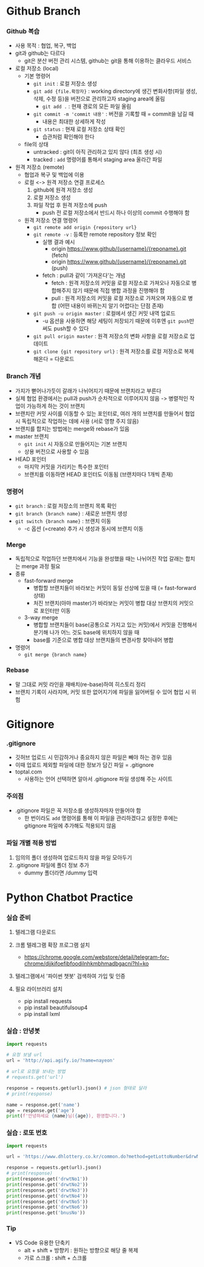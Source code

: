 # Github Branch



### Github 복습

- 사용 목적 : 협업, 복구, 백업
- git과 github는 다르다
  - git은 분산 버전 관리 시스템, github는 git을 통해 이용하는 클라우드 서비스
- 로컬 저장소 (local)
  - 기본 명령어
    - `git init` : 로컬 저장소 생성
    - `git add {file.확장자}` : working directory에 생긴 변화사항(파일 생성, 삭제, 수정 등)을 버전으로 관리하고자 staging area에 올림
      - `git add .` : 현재 경로의 모든 파일 올림
    - `git commit -m 'commit 내용'` : 버전을 기록할 때 = commit을 남길 때
      - 내용은 최대한 상세하게 작성
    - `git status` : 현재 로컬 저장소 상태 확인
      - 습관처럼 확인해야 한다
  - file의 상태
    - untracked : git이 아직 관리하고 있지 않다 (최초 생성 시)
    - tracked : `add` 명령어를 통해서 staging area 올라간 파일
- 원격 저장소 (remote)
  - 협업과 복구 및 백업에 이용
  - 로컬 <-> 원격 저장소 연결 프로세스
    1. github에 원격 저장소 생성
    2. 로컬 저장소 생성
    3. 파일 작업 후 원격 저장소에 push
         - push 전 로컬 저장소에서 반드시 하나 이상의 commit 수행해야 함
  - 원격 저장소 연결 명령어
    - `git remote add origin {repository url}`
    - `git remote -v` : 등록한 remote repository 정보 확인
      - 실행 결과 예시
        - origin https://www.github/{username}/{reponame}.git (fetch)
        - origin https://www.github/{username}/{reponame}.git (push)
      - fetch : pull과 같이 '가져온다'는 개념
        - fetch : 원격 저장소의 커밋을 로컬 저장소로 가져오나 자동으로 병합해주지 않기 때문에 직접 병합 과정을 진행해야 함
        - pull : 원격 저장소의 커밋을 로컬 저장소로 가져오며 자동으로 병합 (어떤 내용이 바뀌는지 알기 어렵다는 단점 존재)
    - `git push -u origin master` : 로컬에서 생긴 커밋 내역 업로드
      - -u 옵션을 사용하면 해당 세팅이 저장되기 때문에 이후엔 `git push`만 써도 push할 수 있다
    - `git pull origin master` : 원격 저장소의 변화 사항을 로컬 저장소로 업데이트
    - `git clone {git repository url}` : 원격 저장소를 로컬 저장소로 복제해온다 = 다운로드



### Branch 개념

- 가지가 뻗어나가듯이 갈래가 나뉘어지기 때문에 브랜치라고 부른다
- 실제 협업 환경에서는 pull과 push가 순차적으로 이루어지지 않음 -> 병렬적인 작업이 가능하게 하는 것이 브랜치
- 브랜치란 커밋 사이를 이동할 수 있는 포인터로, 여러 개의 브랜치를 만들어서 협업 시 독립적으로 작업하는 데에 사용 (서로 영향 주지 않음)
- 브랜치를 합치는 방법에는 merge와 rebase가 있음
- master 브랜치
  - `git init` 시 자동으로 만들어지는 기본 브랜치
  - 상용 버전으로 사용할 수 있음
- HEAD 포인터
  - 마지막 커밋을 가리키는 특수한 포인터
  - 브랜치를 이동하면 HEAD 포인터도 이동됨 (브랜치마다 1개씩 존재)



### 명령어

- `git branch` : 로컬 저장소의 브랜치 목록 확인
- `git branch {branch name}` : 새로운 브랜치 생성
- `git switch {branch name}` : 브랜치 이동
  - -c 옵션 (=create) 추가 시 생성과 동시에 브랜치 이동



### Merge

- 독립적으로 작업하던 브랜치에서 기능을 완성했을 때는 나뉘어진 작업 갈래는 합치는 merge 과정 필요
- 종류
  - fast-forward merge
    - 병합할 브랜치들이 바라보는 커밋이 동일 선상에 있을 때 (= fast-forward 상태)
    - 처진 브랜치(아마 master)가 바라보는 커밋이 병합 대상 브랜치의 커밋으로 포인터만 이동
  - 3-way merge
    - 병합할 브랜치들이 base(공통으로 가지고 있는 커밋)에서 커밋을 진행해서 분기해 나가 어느 것도 base에 위치하지 않을 때
    - base를 기준으로 병합 대상 브랜치들의 변경사항 찾아내어 병합
- 명령어
  - `git merge {branch name}`



### Rebase

- 말 그대로 커밋 라인을 재배치(re-base)하여 히스토리 정리
- 브랜치 기록이 사라지며, 커밋 또한 없어지기에 파일을 잃어버릴 수 있어 협업 시 위험





# Gitignore



### .gitignore

- 깃허브 업로드 시 민감하거나 중요하지 않은 파일은 빼야 하는 경우 있음
- 이때 업로드 제외할 파일에 대한 정보가 담긴 파일 = .gitignore
- toptal.com
  - 사용하는 언어 선택하면 알아서 .gitignore 파일 생성해 주는 사이트



### 주의점

- .gitignore 파일은 꼭 저장소를 생성하자마자 만들어야 함
  - 한 번이라도 `add` 명령어를 통해 이 파일을 관리하겠다고 설정한 후에는 gitignore 파일에 추가해도 적용되지 않음



### 파일 개별 적용 방법

1. 임의의 폴더 생성하여 업로드하지 않을 파일 모아두기
2. .gitignore 파일에 폴더 정보 추가
   - dummy 폴더라면 /dummy 입력





# Python Chatbot Practice



### 실습 준비

1. 텔레그램 다운로드
2. 크롬 텔레그램 확장 프로그램 설치
   - https://chrome.google.com/webstore/detail/telegram-for-chrome/djjkifoefibfoodilnhkmbhmadbgacni?hl=ko

3. 텔레그램에서 '파이썬 챗봇' 검색하여 가입 및 인증
4. 필요 라이브러리 설치
   - pip install requests
   - pip install beautifulsoup4
   - pip install lxml



### 실습 : 안녕봇

```python
import requests

# 요청 보낼 url
url = 'http://api.agify.io/?name=nayeon'

# url로 요청을 보내는 방법
# requests.get('url')

response = requests.get(url).json() # json 형태로 달라
# print(response)

name = response.get('name')
age = response.get('age')
print(f'안녕하세요 {name}님({age}), 환영합니다.')
```



### 실습 : 로또 번호

```python
import requests

url = 'https://www.dhlottery.co.kr/common.do?method=getLottoNumber&drwNo=1021'

response = requests.get(url).json()
# print(response)
print(response.get('drwtNo1'))
print(response.get('drwtNo2'))
print(response.get('drwtNo3'))
print(response.get('drwtNo4'))
print(response.get('drwtNo5'))
print(response.get('drwtNo6'))
print(response.get('bnusNo'))
```



### Tip

- VS Code 유용한 단축키
  - alt + shift + 방향키 : 원하는 방향으로 해당 줄 복제
  - 가로 스크롤 : shift + 스크롤